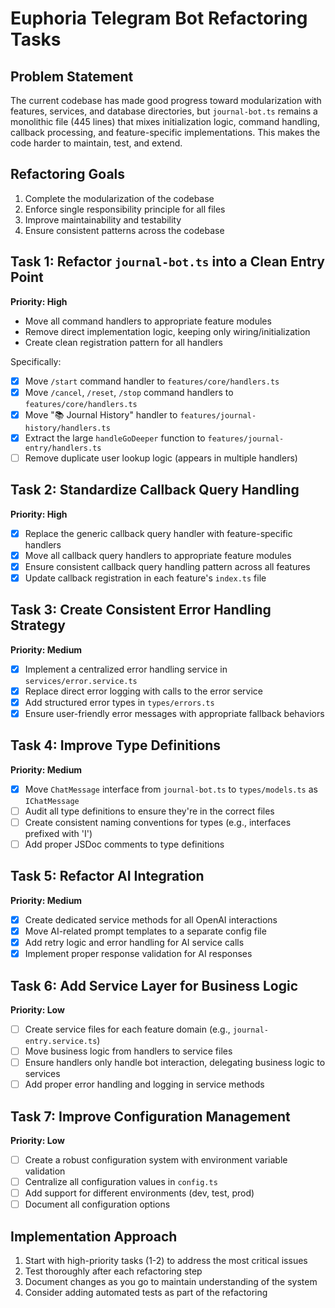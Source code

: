 # Euphoria Telegram Bot Refactoring Tasks

## Problem Statement
The current codebase has made good progress toward modularization with features, services, and database directories, but `journal-bot.ts` remains a monolithic file (445 lines) that mixes initialization logic, command handling, callback processing, and feature-specific implementations. This makes the code harder to maintain, test, and extend.

## Refactoring Goals
1. Complete the modularization of the codebase
2. Enforce single responsibility principle for all files
3. Improve maintainability and testability
4. Ensure consistent patterns across the codebase

## Task 1: Refactor `journal-bot.ts` into a Clean Entry Point
**Priority: High**
- Move all command handlers to appropriate feature modules
- Remove direct implementation logic, keeping only wiring/initialization
- Create clean registration pattern for all handlers

Specifically:
- [x] Move `/start` command handler to `features/core/handlers.ts`
- [x] Move `/cancel`, `/reset`, `/stop` command handlers to `features/core/handlers.ts`
- [x] Move "📚 Journal History" handler to `features/journal-history/handlers.ts`
- [x] Extract the large `handleGoDeeper` function to `features/journal-entry/handlers.ts`
- [ ] Remove duplicate user lookup logic (appears in multiple handlers)

## Task 2: Standardize Callback Query Handling
**Priority: High**
- [x] Replace the generic callback query handler with feature-specific handlers
- [x] Move all callback query handlers to appropriate feature modules
- [x] Ensure consistent callback query handling pattern across all features
- [x] Update callback registration in each feature's `index.ts` file

## Task 3: Create Consistent Error Handling Strategy
**Priority: Medium**
- [x] Implement a centralized error handling service in `services/error.service.ts`
- [x] Replace direct error logging with calls to the error service
- [x] Add structured error types in `types/errors.ts`
- [x] Ensure user-friendly error messages with appropriate fallback behaviors

## Task 4: Improve Type Definitions
**Priority: Medium**
- [x] Move `ChatMessage` interface from `journal-bot.ts` to `types/models.ts` as `IChatMessage`
- [ ] Audit all type definitions to ensure they're in the correct files
- [ ] Create consistent naming conventions for types (e.g., interfaces prefixed with 'I')
- [ ] Add proper JSDoc comments to type definitions

## Task 5: Refactor AI Integration
**Priority: Medium**
- [x] Create dedicated service methods for all OpenAI interactions
- [x] Move AI-related prompt templates to a separate config file
- [x] Add retry logic and error handling for AI service calls
- [x] Implement proper response validation for AI responses

## Task 6: Add Service Layer for Business Logic
**Priority: Low**
- [ ] Create service files for each feature domain (e.g., `journal-entry.service.ts`)
- [ ] Move business logic from handlers to service files
- [ ] Ensure handlers only handle bot interaction, delegating business logic to services
- [ ] Add proper error handling and logging in service methods

## Task 7: Improve Configuration Management
**Priority: Low**
- [ ] Create a robust configuration system with environment variable validation
- [ ] Centralize all configuration values in `config.ts`
- [ ] Add support for different environments (dev, test, prod)
- [ ] Document all configuration options

## Implementation Approach
1. Start with high-priority tasks (1-2) to address the most critical issues
2. Test thoroughly after each refactoring step
3. Document changes as you go to maintain understanding of the system
4. Consider adding automated tests as part of the refactoring 